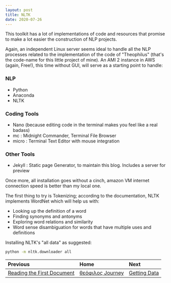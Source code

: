 ```yaml
---
layout: post
title: NLTK
date: 2020-07-26
---
```

This toolkit has a lot of implementations of code and resources that promise to make a lot easier the construction of NLP projects.

Again, an independent Linux server seems ideal to handle all the NLP processes related to the implementation of the code of "Theophilus" (that's the code-name for this little project of mine). An AMI 2 instance in AWS (again, Free!), this time without GUI, will serve as a starting point to handle:

### [](#header-3)NLP
*   Python
*   Anaconda
*   NLTK

### [](#header-3)Coding Tools
*   Nano (because editing code in the terminal makes you feel like a real badass)
*	mc : Midnight Commander, Terminal File Browser
*	micro : Terminal Text Editor with mouse integration

### [](#header-3)Other Tools
*	Jekyll : Static page Generator, to maintain this blog. Includes a server for preview

Once more, all installation goes without a cinch, amazon VM internet connection speed is better than my local one.

The first thing to try is Tokenizing; according to the documentation, NLTK implements WordNet which will help us with:

*   Looking up the definition of a word
*   Finding synonyms and antonyms
*   Exploring word relations and similarity
*   Word sense disambiguation for words that have multiple uses and definitions

Installing NLTK's "all data" as suggested:

```bash
python -m nltk.downloader all
```


| Previous        | Home          | Next |
|:-------------|:------------------|:------|
| [Reading the First Document](C-reading-the-first-document) | [θεόφιλος Journey](A-θεόφιλος-Journey) | [Getting Data](A-getting-data-not-a-small-task)  |

